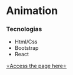 # Animation

### Tecnologias
- Html/Css
- Bootstrap
- React


[⭐Access the page here⭐](https://animation-beryl-ten.vercel.app)
